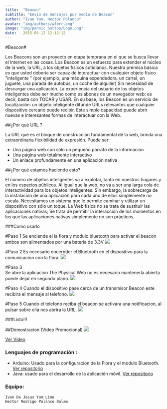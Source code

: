 ```yaml
---
title:  "Beacon"
subtitle: "Envio de mensajes por medio de Beacon"
author: "Ivan Yam, Hector Polanco"
avatar: "img/authors/wferr.png"
image: "img/pannic_button/Logo.png"
date:   2015-05-12 12:12:12
---
```

#Beacon#

Los Beacons son un proyecto en etapa temprana en el que se busca llevar el Internet en las cosas. Los Beacon es un esfuerzo para extender el núcleo de la web, la URL, a los objetos físicos cotidianos. Nuestra premisa básica es que usted debería ser capaz de interactuar con cualquier objeto físico "inteligente " (por ejemplo, una máquina expendedora, un cartel, un juguete, una parada de autobús, un coche de alquiler) Sin necesidad de descargar una aplicación. La experiencia del usuario de los objetos inteligentes debe ser mucho como eslabones de un navegador web: es decir, basta con TOCAR y USAR.
En su base, los Beacon es un servicio de localización: un objeto inteligente difunde URLs relevantes que cualquier dispositivo cercano puede recibir. Este simple capacidad puede abrir nuevas e interesantes formas de interactuar con la Web.

##¿Por qué URL ?

La URL que es el bloque de construcción fundamental de la web, brinda una extraordinaria flexibilidad de expresión. Puede ser:

* Una página web con sólo un pequeño párrafo de la información
* Una página web totalmente interactivo
* Un enlace profundamente en una aplicación nativa

##¿Por qué estamos haciendo esto?

El número de objetos inteligentes va a explotar, tanto en nuestros hogares y en los espacios públicos. Al igual que la web, no va a ser una larga cola de interactividad para los objetos inteligentes. Sin embargo, la sobrecarga de la instalación de una aplicación para cada uno de ellos simplemente no escala. Necesitamos un sistema que le permite caminar y utilizar un dispositivo con sólo un toque. La Web física no se trata de sustituir las aplicaciones nativas; Se trata de permitir la interacción de los momentos en los que las aplicaciones nativas simplemente no son prácticos.

###Como usarlo

#Paso 1
  Se enciende el la flora y modulo bluetooth para activar el beacon ambos son alimentados por una bateria de 3.3V
    <img class="image-center" src="img/Beacons/Flora.png"/>

#Paso 2
  Es necesario encernder el Bluetooth en el dispositivo para la comunicacion con la flora.
     <img class="image-left" src="img/Beacons/Blue.png"/>

#Paso 3   
  Se abre la aplicacion The Physical Web no es necesario mantenerla abierta puede dejar en segundo plano.
    <img class="image-center" src="img/Beacons/App.png"/>

#Paso 4
  Cuando el dispositivo pase cerca de un transmisor Beacon este recibira el mensaje al telefono.
    <img class="image-center" src="img/Beacons/Caja.png"/>
    
#Paso 5
  Cuando el telefono reciba el beacon se activara una notificacion, al pulsar sobre ella nos abrira la URL.
    <img class="image-center" src="img/Beacons/Notificacion.png"/>

   ###Listo!!!    
   

##Demostracion (Video Promocional)
  <img class="image-center" src="img/Beacons/Video.PNG"/>
  
[Ver Video](https://youtu.be/8h5rDCZnrlQ)

### Lenguajes de programación :
* Arduino: Usado para la configuracion de la Flora y el modulo Bluetooth. [Ver repositorio](https://github.com/IvanJYL/Beacons/tree/master/PhysicalWeb)
* Java: usado para el desarrollo de la aplicación móvil. [Ver repositorio](https://github.com/IvanJYL/Beacons/tree/master/PhysicalWeb)

### Equipo:
    Ivan De Jesus Yam Lino
    Hector Rodrigo Polanco Balam
